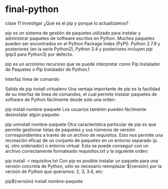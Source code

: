 # final-python

clase 11
Investigar ¿Qué es el pip y porque lo actualizamos?


pip es un sistema de gestión de paquetes utilizado para instalar y administrar paquetes de software escritos en Python. Muchos paquetes pueden ser encontrados en el Python Package Index (PyPI). Python 2.7.9 y posteriores (en la serie Python2), Python 3.4 y posteriores incluyen pip (pip3 para Python3) por defecto.

pip es un acrónimo recursivo que se puede interpretar como Pip Instalador de Paquetes o Pip Instalador de Python.1​

Interfaz línea de comando

Salida de pip install virtualenv
Una ventaja importante de pip es la facilidad de su interfaz de línea de comandos, el cual permite instalar paquetes de software de Python fácilmente desde solo una orden:

pip install nombre-paquete
Los usuarios también pueden fácilmente desinstalar algún paquete:

pip uninstall nombre-paquete
Otra característica particular de pip es que permite gestionar listas de paquetes y sus números de versión correspondientes a través de un archivo de requisitos. Esto nos permite una recreación eficaz de un conjunto de paquetes en un entorno separado (p. ej. otro ordenador) o entorno virtual. Esto se puede conseguir con un archivo correctamente formateado requisitos.txt y la siguiente orden:

pip install -r requisitos.txt
Con pip es posible instalar un paquete para una versión concreta de Python, sólo es necesario reemplazar ${versión} por la versión de Python que queramos: 2, 3, 3.4, etc:

pip${versión} install nombre-paquete
